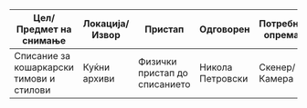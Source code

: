 <table dir="auto" role="table">
<thead><tr>
<th>Цел/Предмет на снимање</th>
<th>Локација/Извор</th>
<th>Пристап</th>
<th>Одговорен</th>
<th>Потребна опрема</th>
<th>Извор на опрема</th>
<th>Посебна техника</th>
<th>Сценарио/Чекори</th>
<th>Насоки за снимател</th>
</tr></thead>
<tbody><tr>
<td>Списание за кошаркарски тимови и стилови</td>
<td>Куќни архиви</td>
<td>Физички пристап до списанието</td>
<td>Никола Петровски</td>
<td>Скенер/Камера</td>
<td>Локална опрема</td>
<td>Не</td>
<td>Да</td>
<td>Снимајте целиот текст и слики</td>
</tr></tbody>
</table>